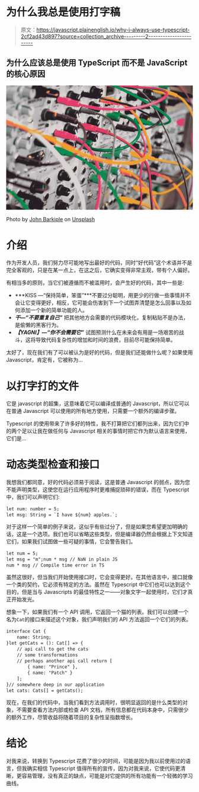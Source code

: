 # 为什么我总是使用打字稿

> 原文：<https://javascript.plainenglish.io/why-i-always-use-typescript-2cf2ad43d897?source=collection_archive---------2----------------------->

## 为什么应该总是使用 TypeScript 而不是 JavaScript 的核心原因

![](img/52f2bdf48e036fbd92f2951a58df8369.png)

Photo by [John Barkiple](https://unsplash.com/@barkiple?utm_source=medium&utm_medium=referral) on [Unsplash](https://unsplash.com?utm_source=medium&utm_medium=referral)

# 介绍

作为开发人员，我们努力尽可能地写出最好的代码，同时“好代码”这个术语并不是完全客观的，只是在某一点上，在这之后，它确实变得非常主观，带有个人偏好。

有相当多的原则，当它们被遵循而不被滥用时，会产生好的代码，其中一些是:

*   ***KISS —“保持简单，笨蛋”***不要过分聪明，用更少的行做一些事情并不会让它变得更好，相反，它可能会伤害到下一个试图弄清楚是怎么回事以及如何添加一个新的简单功能的人。
*   ***干—“不要重复自己”*** 把其他地方会需要的代码模块化，复制粘贴不是办法，是偷懒的黑客行为。
*   ***【YAGNI】—“你不会需要它”*** 试图预测什么在未来会有用是一场艰苦的战斗，这将导致代码复杂性的增加和时间的浪费，目前尽可能保持简单。

太好了，现在我们有了可以被认为是好的代码，但是我们还能做什么呢？如果使用 Javascript，肯定有，它被称为…

# 以打字打的文件

它是 javascript 的超集，这意味着它可以编译成普通的 Javascript，所以它可以在普通 Javascript 可以使用的所有地方使用，只需要一个额外的编译步骤。

Typescript 的使用带来了许多好的特性，我不打算把它们都列出来，因为它们中的两个足以让我在做任何与 Javascript 相关的事情时把它作为默认语言来使用，它们是…

# 动态类型检查和接口

我想我们都同意，好的代码必须易于阅读，这是普通 Javascript 的弱点，因为您不能声明类型，这使您在运行应用程序时更难捕捉琐碎的错误，而在 Typescript 中，我们可以声明它们:

```
let num: number = 5;
let msg: String = `I have ${num} apples.`;
```

对于这样一个简单的例子来说，这似乎有些过分了，但是如果您希望更加明确的话，这是一个选项。我们也可以省略这些类型，但是编译器仍然会根据上下文知道它们，如果我们试图做一些可疑的事情，它会警告我们。

```
let num = 5;
let msg = "m";num * msg // NaN in plain JS
num * msg // Compile time error in TS
```

虽然这很好，但当我们开始使用接口时，它会变得更好。在其他语言中，接口就像一个类的契约，它必须有特定的方法。虽然在 Typescript 中它们也可以达到这个目的，但是当与 Javascripts 的最佳特性之一——对象文字一起使用时，它们才真正开始发光。

想象一下，如果我们有一个 API 调用，它返回一个猫的列表。我们可以创建一个名为`Cat`的接口来描述这个对象，我们声明我们的 API 方法返回一个它们的列表。

```
interface Cat {
    name: String;
}let getCats = (): Cat[] => {
    // api call to get the cats
    // some transformations 
    // perhaps another api call return [
        { name: "Prince" },
        { name: "Patch" }
    ];
}// somewhere deep in our application
let cats: Cats[] = getCats();
```

现在，在我们的代码中，当我们看到方法调用时，很明显返回的是什么类型的对象，不需要查看方法内部或检查 API 文档，所有信息都在代码本身中，只需很少的额外工作，尽管收益将随着项目的复杂性呈指数增长。

# 结论

对我来说，转换到 Typescript 花费了很少的时间，可能是因为我以前使用过的语言，但我确实相信 Typescript 值得所有的宣传，因为对我来说，它使代码更清晰，更容易管理，没有真正的缺点，可能是对它提供的所有功能有一个轻微的学习曲线。